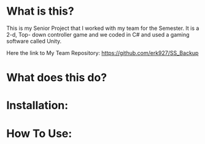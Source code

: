 # What is this?
This is my Senior Project that I worked with my team for the Semester. It is a 2-d, Top- down controller game and we coded in C# and used a gaming software called Unity.

Here the link to My Team Repository: https://github.com/erk927/SS_Backup

# What does this do?

# Installation:

# How To Use:
